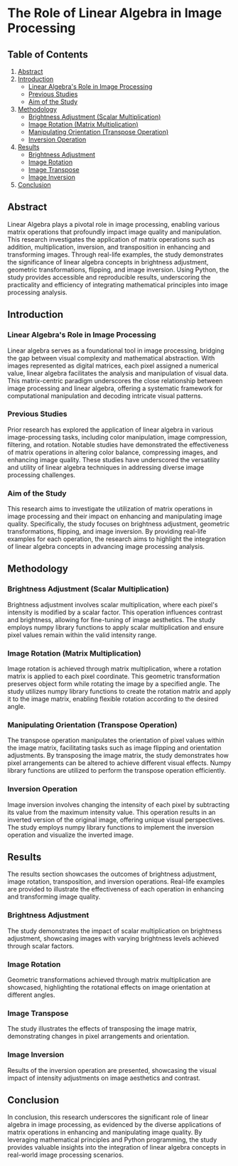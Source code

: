 # The Role of Linear Algebra in Image Processing

## Table of Contents
1. [Abstract](#abstract)
2. [Introduction](#introduction)
   - [Linear Algebra's Role in Image Processing](#linear-algebras-role-in-image-processing)
   - [Previous Studies](#previous-studies)
   - [Aim of the Study](#aim-of-the-study)
3. [Methodology](#methodology)
   - [Brightness Adjustment (Scalar Multiplication)](#brightness-adjustment-scalar-multiplication)
   - [Image Rotation (Matrix Multiplication)](#image-rotation-matrix-multiplication)
   - [Manipulating Orientation (Transpose Operation)](#manipulating-orientation-transpose-operation)
   - [Inversion Operation](#inversion-operation)
4. [Results](#results)
   - [Brightness Adjustment](#brightness-adjustment)
   - [Image Rotation](#image-rotation)
   - [Image Transpose](#image-transpose)
   - [Image Inversion](#image-inversion)
5. [Conclusion](#conclusion)

## Abstract
Linear Algebra plays a pivotal role in image processing, enabling various matrix operations that profoundly impact image quality and manipulation. This research investigates the application of matrix operations such as addition, multiplication, inversion, and transposition in enhancing and transforming images. Through real-life examples, the study demonstrates the significance of linear algebra concepts in brightness adjustment, geometric transformations, flipping, and image inversion. Using Python, the study provides accessible and reproducible results, underscoring the practicality and efficiency of integrating mathematical principles into image processing analysis.

## Introduction

### Linear Algebra's Role in Image Processing
Linear algebra serves as a foundational tool in image processing, bridging the gap between visual complexity and mathematical abstraction. With images represented as digital matrices, each pixel assigned a numerical value, linear algebra facilitates the analysis and manipulation of visual data. This matrix-centric paradigm underscores the close relationship between image processing and linear algebra, offering a systematic framework for computational manipulation and decoding intricate visual patterns.

### Previous Studies
Prior research has explored the application of linear algebra in various image-processing tasks, including color manipulation, image compression, filtering, and rotation. Notable studies have demonstrated the effectiveness of matrix operations in altering color balance, compressing images, and enhancing image quality. These studies have underscored the versatility and utility of linear algebra techniques in addressing diverse image processing challenges.

### Aim of the Study
This research aims to investigate the utilization of matrix operations in image processing and their impact on enhancing and manipulating image quality. Specifically, the study focuses on brightness adjustment, geometric transformations, flipping, and image inversion. By providing real-life examples for each operation, the research aims to highlight the integration of linear algebra concepts in advancing image processing analysis.

## Methodology

### Brightness Adjustment (Scalar Multiplication)
Brightness adjustment involves scalar multiplication, where each pixel's intensity is modified by a scalar factor. This operation influences contrast and brightness, allowing for fine-tuning of image aesthetics. The study employs numpy library functions to apply scalar multiplication and ensure pixel values remain within the valid intensity range.

### Image Rotation (Matrix Multiplication)
Image rotation is achieved through matrix multiplication, where a rotation matrix is applied to each pixel coordinate. This geometric transformation preserves object form while rotating the image by a specified angle. The study utilizes numpy library functions to create the rotation matrix and apply it to the image matrix, enabling flexible rotation according to the desired angle.

### Manipulating Orientation (Transpose Operation)
The transpose operation manipulates the orientation of pixel values within the image matrix, facilitating tasks such as image flipping and orientation adjustments. By transposing the image matrix, the study demonstrates how pixel arrangements can be altered to achieve different visual effects. Numpy library functions are utilized to perform the transpose operation efficiently.

### Inversion Operation
Image inversion involves changing the intensity of each pixel by subtracting its value from the maximum intensity value. This operation results in an inverted version of the original image, offering unique visual perspectives. The study employs numpy library functions to implement the inversion operation and visualize the inverted image.

## Results
The results section showcases the outcomes of brightness adjustment, image rotation, transposition, and inversion operations. Real-life examples are provided to illustrate the effectiveness of each operation in enhancing and transforming image quality.

### Brightness Adjustment
The study demonstrates the impact of scalar multiplication on brightness adjustment, showcasing images with varying brightness levels achieved through scalar factors.

### Image Rotation
Geometric transformations achieved through matrix multiplication are showcased, highlighting the rotational effects on image orientation at different angles.

### Image Transpose
The study illustrates the effects of transposing the image matrix, demonstrating changes in pixel arrangements and orientation.

### Image Inversion
Results of the inversion operation are presented, showcasing the visual impact of intensity adjustments on image aesthetics and contrast.

## Conclusion
In conclusion, this research underscores the significant role of linear algebra in image processing, as evidenced by the diverse applications of matrix operations in enhancing and manipulating image quality. By leveraging mathematical principles and Python programming, the study provides valuable insights into the integration of linear algebra concepts in real-world image processing scenarios.


